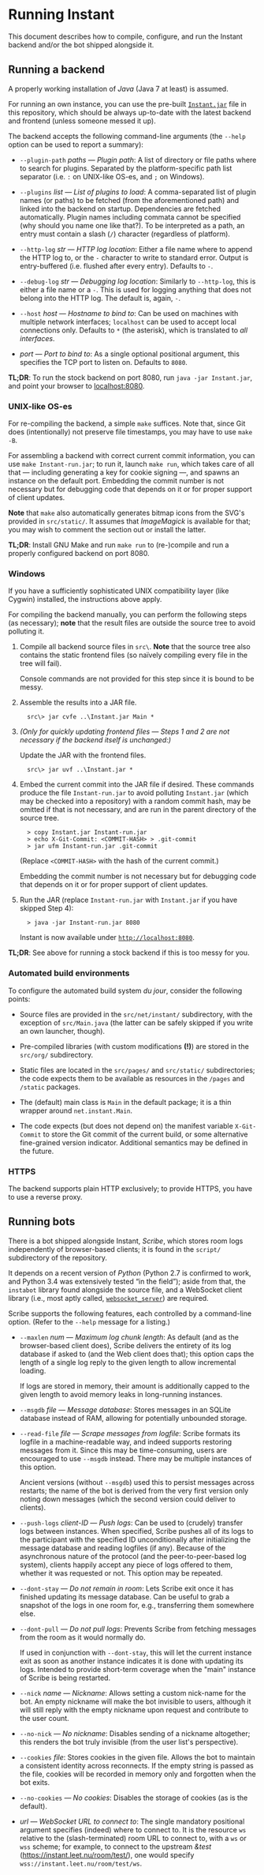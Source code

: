 # Running Instant

This document describes how to compile, configure, and run the Instant
backend and/or the bot shipped alongside it.

## Running a backend

A properly working installation of *Java* (Java 7 at least) is assumed.

For running an own instance, you can use the pre-built
[`Instant.jar`](../Instant.jar) file in this repository, which should be
always up-to-date with the latest backend and frontend (unless someone messed
it up).

The backend accepts the following command-line arguments (the `--help` option
can be used to report a summary):

- `--plugin-path` *paths* — *Plugin path*: A list of directory or file paths
  where to search for plugins. Separated by the platform-specific path list
  separator (i.e. `:` on UNIX-like OS-es, and `;` on Windows).

- `--plugins` *list* — *List of plugins to load*: A comma-separated list of
  plugin names (or paths) to be fetched (from the aforementioned path) and
  linked into the backend on startup. Dependencies are fetched automatically.
  Plugin names including commata cannot be specified (why should you name one
  like that?). To be interpreted as a path, an entry must contain a slash
  (`/`) character (regardless of platform).

- `--http-log` *str* — *HTTP log location*: Either a file name where to
  append the HTTP log to, or the `-` character to write to standard error.
  Output is entry-buffered (i.e. flushed after every entry). Defaults to `-`.

- `--debug-log` *str* — *Debugging log location*: Similarly to `--http-log`,
  this is either a file name or a `-`. This is used for logging anything that
  does not belong into the HTTP log. The default is, again, `-`.

- `--host` *host* — *Hostname to bind to*: Can be used on machines with
  multiple network interfaces; `localhost` can be used to accept local
  connections only. Defaults to `*` (the asterisk), which is translated
  to *all interfaces*.

- *port* — *Port to bind to*: As a single optional positional argument, this
  specifies the TCP port to listen on. Defaults to `8080`.

**TL;DR**: To run the stock backend on port 8080, run `java -jar
Instant.jar`, and point your browser to
[localhost:8080](http://localhost:8080).

### UNIX-like OS-es

For re-compiling the backend, a simple `make` suffices. Note that, since Git
does (intentionally) not preserve file timestamps, you may have to use
`make -B`.

For assembling a backend with correct current commit information, you can use
`make Instant-run.jar`; to run it, launch `make run`, which takes care of all
that — including generating a key for cookie signing —, and spawns an
instance on the default port. Embedding the commit number is not necessary
but for debugging code that depends on it or for proper support of client
updates.

**Note** that `make` also automatically generates bitmap icons from the SVG's
provided in `src/static/`. It assumes that *ImageMagick* is available for
that; you may wish to comment the section out or install the latter.

**TL;DR**: Install GNU Make and run `make run` to (re-)compile and run a
properly configured backend on port 8080.

### Windows

If you have a sufficiently sophisticated UNIX compatibility layer (like
Cygwin) installed, the instructions above apply.

For compiling the backend manually, you can perform the following steps
(as necessary); **note** that the result files are outside the source
tree to avoid polluting it.

1. Compile all backend source files in `src\`. **Note** that the source
   tree also contains the static frontend files (so naïvely compiling
   every file in the tree will fail).

     Console commands are not provided for this step since it is bound to
     be messy.

2. Assemble the results into a JAR file.

         src\> jar cvfe ..\Instant.jar Main *

3. *(Only for quickly updating frontend files — Steps 1 and 2 are not
   necessary if the backend itself is unchanged:)*

     Update the JAR with the frontend files.

         src\> jar uvf ..\Instant.jar *

4. Embed the current commit into the JAR file if desired. These commands
   produce the file `Instant-run.jar` to avoid polluting `Instant.jar`
   (which may be checked into a repository) with a random commit hash,
   may be omitted if that is not necessary, and are run in the parent
   directory of the source tree.

         > copy Instant.jar Instant-run.jar
         > echo X-Git-Commit: <COMMIT-HASH> > .git-commit
         > jar ufm Instant-run.jar .git-commit

     (Replace `<COMMIT-HASH>` with the hash of the current commit.)

     Embedding the commit number is not necessary but for debugging code that
     depends on it or for proper support of client updates.

5. Run the JAR (replace `Instant-run.jar` with `Instant.jar` if you have
   skipped Step 4):

         > java -jar Instant-run.jar 8080

     Instant is now available under
     [`http://localhost:8080`](http://localhost:8080/).

**TL;DR**: See above for running a stock backend if this is too messy for
you.

### Automated build environments

To configure the automated build system _du jour_, consider the following
points:

- Source files are provided in the `src/net/instant/` subdirectory, with the
  exception of `src/Main.java` (the latter can be safely skipped if you write
  an own launcher, though).

- Pre-compiled libraries (with custom modifications **(!)**) are stored in
  the `src/org/` subdirectory.

- Static files are located in the `src/pages/` and `src/static/`
  subdirectories; the code expects them to be available as resources in the
  `/pages` and `/static` packages.

- The (default) main class is `Main` in the default package; it is a thin
  wrapper around `net.instant.Main`.

- The code expects (but does not depend on) the manifest variable
  `X-Git-Commit` to store the Git commit of the current build, or some
  alternative fine-grained version indicator. Additional semantics may be
  defined in the future.

### HTTPS

The backend supports plain HTTP exclusively; to provide HTTPS, you have to
use a reverse proxy.

## Running bots

There is a bot shipped alongside Instant, *Scribe*, which stores room logs
independently of browser-based clients; it is found in the `script/`
subdirectory of the repository.

It depends on a recent version of *Python* (Python 2.7 is confirmed to work,
and Python 3.4 was extensively tested “in the field”); aside from that,
the `instabot` library found alongside the source file, and a WebSocket
client library (i.e., most aptly called,
[`websocket_server`](https://github.com/CylonicRaider/websocket-server/)) are
required.

Scribe supports the following features, each controlled by a command-line
option. (Refer to the `--help` message for a listing.)

- `--maxlen` *num* — *Maximum log chunk length*: As default (and as the
  browser-based client does), Scribe delivers the entirety of its log
  database if asked to (and the Web client does that); this option caps the
  length of a single log reply to the given length to allow incremental
  loading.

    If logs are stored in memory, their amount is additionally capped to the
    given length to avoid memory leaks in long-running instances.

- `--msgdb` *file* — *Message database*: Stores messages in an SQLite
  database instead of RAM, allowing for potentially unbounded storage.

- `--read-file` *file* — *Scrape messages from logfile*: Scribe formats its
  logfile in a machine-readable way, and indeed supports restoring messages
  from it. Since this may be time-consuming, users are encouraged to use
  `--msgdb` instead. There may be multiple instances of this option.

    Ancient versions (without `--msgdb`) used this to persist messages across
    restarts; the name of the bot is derived from the very first version only
    noting down messages (which the second version could deliver to clients).

- `--push-logs` *client-ID* — *Push logs*: Can be used to (crudely) transfer
  logs between instances. When specified, Scribe pushes all of its logs to
  the participant with the specified ID unconditionally after initializing
  the message database and reading logfiles (if any). Because of the
  asynchronous nature of the protocol (and the peer-to-peer-based log
  system), clients happily accept any piece of logs offered to them, whether
  it was requested or not. This option may be repeated.

- `--dont-stay` — *Do not remain in room*: Lets Scribe exit once it has
  finished updating its message database. Can be useful to grab a snapshot of
  the logs in one room for, e.g., transferring them somewhere else.

- `--dont-pull` — *Do not pull logs*: Prevents Scribe from fetching messages
  from the room as it would normally do.

    If used in conjunction with `--dont-stay`, this will let the current
    instance exit as soon as another instance indicates it is done with
    updating its logs. Intended to provide short-term coverage when the
    "main" instance of Scribe is being restarted.

- `--nick` *name* — *Nickname*: Allows setting a custom nick-name for the
  bot. An empty nickname will make the bot invisible to users, although it
  will still reply with the empty nickname upon request and contribute to the
  user count.

- `--no-nick` — *No nickname*: Disables sending of a nickname altogether;
  this renders the bot truly invisible (from the user list's perspective).

- `--cookies` *file*: Stores cookies in the given file. Allows the bot to
  maintain a consistent identity across reconnects. If the empty string is
  passed as the file, cookies will be recorded in memory only and forgotten
  when the bot exits.

- `--no-cookies` — *No cookies*: Disables the storage of cookies (as is the
  default).

- *url* — *WebSocket URL to connect to*: The single mandatory positional
  argument specifies (indeed) where to connect to. It is the resource `ws`
  relative to the (slash-terminated) room URL to connect to, with a `ws` or
  `wss` scheme; for example, to connect to the upstream *&test*
  (<https://instant.leet.nu/room/test/>), one would specify
  `wss://instant.leet.nu/room/test/ws`.
